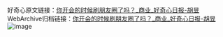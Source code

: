好奇心原文链接：[你开会的时候刷朋友圈了吗？_商业_好奇心日报-胡昱](https://www.qdaily.com/articles/7302.html)
WebArchive归档链接：[你开会的时候刷朋友圈了吗？_商业_好奇心日报-胡昱](http://web.archive.org/web/20190623172216/https://www.qdaily.com/articles/7302.html)
![image](http://ww3.sinaimg.cn/large/007d5XDply1g3x2n8fq5mj30u02n21kx)